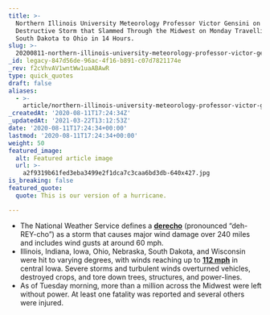 ```yaml
---
title: >-
  Northern Illinois University Meteorology Professor Victor Gensini on the
  Destructive Storm that Slammed Through the Midwest on Monday Travelling From
  South Dakota to Ohio in 14 Hours.
slug: >-
  20200811-northern-illinois-university-meteorology-professor-victor-gensini-on-the-destructive-storm-that-slammed-through-the-midwest-on-monday-travelling-from-south-dakota-to-ohio-in-14-hours
_id: legacy-847d56de-96ac-4f16-b891-c07d7821174e
_rev: f2cVhvAV1wntWw1uaABAwR
type: quick_quotes
draft: false
aliases:
  - >-
    article/northern-illinois-university-meteorology-professor-victor-gensini-on-the-destructive-storm-that-slammed-through-the-midwest-on-monday-travelling-from-south-dakota-to-ohio-in-14-hours/
_createdAt: '2020-08-11T17:24:34Z'
_updatedAt: '2021-03-22T13:12:53Z'
date: '2020-08-11T17:24:34+00:00'
lastmod: '2020-08-11T17:24:34+00:00'
weight: 50
featured_image:
  alt: Featured article image
  url: >-
    a2f9319b61fed3eba3499e2f1dca7c3caa6bd3db-640x427.jpg
is_breaking: false
featured_quote:
  quote: This is our version of a hurricane.

---
```

* The National Weather Service defines a [**derecho**](https://www.weather.gov/lmk/derecho) (pronounced “deh-REY-cho”) as a storm that causes major wind damage over 240 miles and includes wind gusts at around 60 mph.
* Illinois, Indiana, Iowa, Ohio, Nebraska, South Dakota, and Wisconsin were hit to varying degrees, with winds reaching up to [**112 mph**](https://twitter.com/NWSDesMoines/status/1293218906253926400) in central Iowa. Severe storms and turbulent winds overturned vehicles, destroyed crops, and tore down trees, structures, and power-lines.
* As of Tuesday morning, more than a million across the Midwest were left without power. At least one fatality was reported and several others were injured.